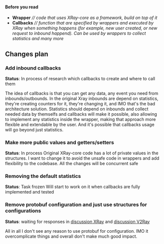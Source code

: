 #### Before you read
- **Wrapper** *// code that uses XRay-core as a framework, build on top of it*
- **Callbacks** *// function that are specified by wrappers and executed by XRay when something happens (for example, new user created, or new request to inbound happend). Can be used by wrappers to collect statistics and many more*   

## Changes plan
### Add inbound callbacks
**Status**: In process of research which callbacks to create and where to call them

The idea of callbacks is that you can get any data, any event you need from inbounds/outbounds. In the original Xray inbounds are depend on statistics, they're creating counters for it, they're changing it, and IMO that's the bad architecture solution. Statistics should depend on inbounds and collect needed data by themselfs and callbacks will make it possible, also allowing to implement any statistics inside the wrapper, making that approach more flexible and extendable by the user. And it's possible that callbacks usage will go beyond just statistics. 

### Make more public values and getters/setters
**Status**: In process
Original XRay-core code has a lot of private values in the structures. I want to change it to avoid the unsafe code in wrappers and add flexibility to the codebase. All the changes will be concurrent safe

### Removing the default statistics
**Status**: Task frozen
Will start to work on it when callbacks are fully implemented and tested

### Remove protobuf configuration and just use structures for configurations
**Status**: waiting for responses in [discussion XRay]() and [discussion V2Ray]()

All in all I don't see any reason to use protobuf for configuration. IMO it overcomplicate things and overall don't make much good impact.
